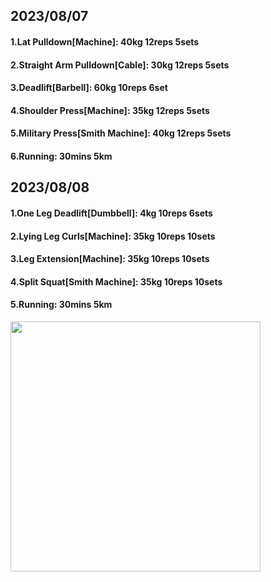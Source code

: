 ## 2023/08/07
#### 1.Lat Pulldown\[Machine\]: 40kg 12reps 5sets
#### 2.Straight Arm Pulldown\[Cable\]: 30kg 12reps 5sets
#### 3.Deadlift\[Barbell\]: 60kg 10reps 6set
#### 4.Shoulder Press\[Machine\]: 35kg 12reps 5sets
#### 5.Military Press\[Smith Machine\]: 40kg 12reps 5sets
#### 6.Running: 30mins 5km

## 2023/08/08
#### 1.One Leg Deadlift\[Dumbbell\]: 4kg 10reps 6sets
#### 2.Lying Leg Curls\[Machine\]: 35kg 10reps 10sets
#### 3.Leg Extension\[Machine\]: 35kg 10reps 10sets
#### 4.Split Squat\[Smith Machine\]: 35kg 10reps 10sets
#### 5.Running: 30mins 5km

<img src='../_resources/__099.png' width='400px' />
